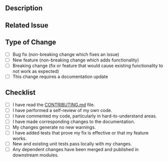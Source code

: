 <!--
Thank you for contributing to hardened-https-agent!

Please provide a clear and concise description of the changes you are proposing.
If your changes are related to a specific issue, please link to it by referencing the issue number (e.g., `Closes #123`).
-->

## Description

<!-- Describe your changes in detail. -->

## Related Issue

<!-- Link to the related issue, if any. -->

## Type of Change

<!-- Please check the relevant option. -->

- [ ] Bug fix (non-breaking change which fixes an issue)
- [ ] New feature (non-breaking change which adds functionality)
- [ ] Breaking change (fix or feature that would cause existing functionality to not work as expected)
- [ ] This change requires a documentation update

## Checklist

- [ ] I have read the [CONTRIBUTING.md](./CONTRIBUTING.md) file.
- [ ] I have performed a self-review of my own code.
- [ ] I have commented my code, particularly in hard-to-understand areas.
- [ ] I have made corresponding changes to the documentation.
- [ ] My changes generate no new warnings.
- [ ] I have added tests that prove my fix is effective or that my feature works.
- [ ] New and existing unit tests pass locally with my changes.
- [ ] Any dependent changes have been merged and published in downstream modules.
